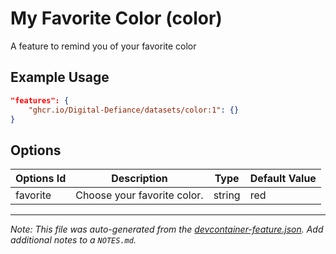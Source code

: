 
# My Favorite Color (color)

A feature to remind you of your favorite color

## Example Usage

```json
"features": {
    "ghcr.io/Digital-Defiance/datasets/color:1": {}
}
```

## Options

| Options Id | Description | Type | Default Value |
|-----|-----|-----|-----|
| favorite | Choose your favorite color. | string | red |



---

_Note: This file was auto-generated from the [devcontainer-feature.json](https://github.com/Digital-Defiance/datasets/blob/main/src/color/devcontainer-feature.json).  Add additional notes to a `NOTES.md`._
